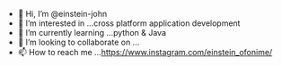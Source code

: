 - 👋 Hi, I’m @einstein-john
- 👀 I’m interested in ...cross platform application development 
- 🌱 I’m currently learning ...python & Java 
- 💞️ I’m looking to collaborate on ...
- 📫 How to reach me ...https://www.instagram.com/einstein_ofonime/

<!---
einstein-john/einstein-john is a ✨ special ✨ repository because its `README.md` (this file) appears on your GitHub profile.
You can click the Preview link to take a look at your changes.
--->
